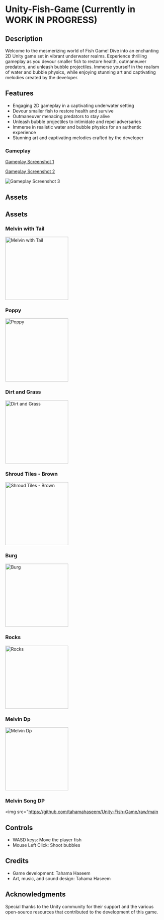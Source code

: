 

# Unity-Fish-Game (Currently in WORK IN PROGRESS)

## Description
Welcome to the mesmerizing world of Fish Game! Dive into an enchanting 2D Unity game set in vibrant underwater realms. Experience thrilling gameplay as you devour smaller fish to restore health, outmaneuver predators, and unleash bubble projectiles. Immerse yourself in the realism of water and bubble physics, while enjoying stunning art and captivating melodies created by the developer.

## Features
- Engaging 2D gameplay in a captivating underwater setting
- Devour smaller fish to restore health and survive
- Outmaneuver menacing predators to stay alive
- Unleash bubble projectiles to intimidate and repel adversaries
- Immerse in realistic water and bubble physics for an authentic experience
- Stunning art and captivating melodies crafted by the developer

### Gameplay

[Gameplay Screenshot 1](https://github.com/tahamahaseem/Unity-Fish-Game/assets/52297139/4ac2712c-082e-4681-928e-f1ad64b52b91)

[Gameplay Screenshot 2](https://github.com/tahamahaseem/Unity-Fish-Game/assets/52297139/ad3ecf63-fc69-495a-97bb-349aa4b7a41e)

![Gameplay Screenshot 3](https://github.com/tahamahaseem/Unity-Fish-Game/assets/52297139/1be1e661-8b3d-44fb-b269-c1d8e2b2a007)

## Assets

## Assets

### Melvin with Tail
<img src="https://github.com/tahamahaseem/Unity-Fish-Game/raw/main/assets/52297139/ecb6f5b0-1201-49a2-99a8-8dbaf83a5940.png" alt="Melvin with Tail" width="200" />

### Poppy
<img src="https://github.com/tahamahaseem/Unity-Fish-Game/raw/main/assets/52297139/d8fcc3d7-38ab-45e9-aad7-c344db6ae101.png" alt="Poppy" width="200" />

### Dirt and Grass
<img src="https://github.com/tahamahaseem/Unity-Fish-Game/raw/main/assets/52297139/5f4c326c-96e8-43cd-b958-e9386989c5a1.png" alt="Dirt and Grass" width="200" />

### Shroud Tiles - Brown
<img src="https://github.com/tahamahaseem/Unity-Fish-Game/raw/main/assets/52297139/0f67de09-fb3b-4386-a700-c7e2ad9e5612.png" alt="Shroud Tiles - Brown" width="200" />

### Burg
<img src="https://github.com/tahamahaseem/Unity-Fish-Game/raw/main/assets/52297139/5750de76-700a-4fa2-970f-3300dc6cff84.png" alt="Burg" width="200" />

### Rocks
<img src="https://github.com/tahamahaseem/Unity-Fish-Game/raw/main/assets/52297139/6d22d1b9-af7b-40ee-a01f-b208e7f40fe7.png" alt="Rocks" width="200" />

### Melvin Dp
<img src="https://github.com/tahamahaseem/Unity-Fish-Game/raw/main/assets/52297139/63f56c7c-89fd-4583-bd4a-9ad880df9dbe.png" alt="Melvin Dp" width="200" />

### Melvin Song DP
<img src="https://github.com/tahamahaseem/Unity-Fish-Game/raw/main

## Controls
- WASD keys: Move the player fish
- Mouse Left Click: Shoot bubbles

## Credits
- Game development: Tahama Haseem
- Art, music, and sound design: Tahama Haseem

## Acknowledgments
Special thanks to the Unity community for their support and the various open-source resources that contributed to the development of this game.

